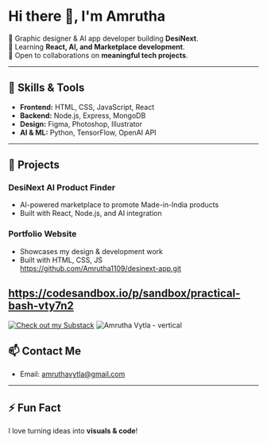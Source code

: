 # Hi there 👋, I'm Amrutha

🎨 Graphic designer & AI app developer building **DesiNext**.  
🌱 Learning **React, AI, and Marketplace development**.  
💞️ Open to collaborations on **meaningful tech projects**.  

---

## 🔧 Skills & Tools
- **Frontend:** HTML, CSS, JavaScript, React  
- **Backend:** Node.js, Express, MongoDB  
- **Design:** Figma, Photoshop, Illustrator  
- **AI & ML:** Python, TensorFlow, OpenAI API  

---

## 🚀 Projects
### DesiNext AI Product Finder
- AI-powered marketplace to promote Made-in-India products  
- Built with React, Node.js, and AI integration  

### Portfolio Website
- Showcases my design & development work  
- Built with HTML, CSS, JS  
  https://github.com/Amrutha1109/desinext-app.git
  
https://codesandbox.io/p/sandbox/practical-bash-vty7n2
---
[![Check out my Substack](https://github.com/Amrutha1109/Amrutha1109/blob/main/substack.png)](https://substack.com/@amrutha09ths)
![Amrutha Vytla - vertical](https://github.com/user-attachments/assets/750bd975-7feb-4228-be58-6a089d3cff55)



## 📫 Contact Me
- Email: amruthavytla@gmail.com


---

## ⚡ Fun Fact
I love turning ideas into **visuals & code**!


<!---
Amrutha1109/Amrutha1109 is a ✨ special ✨ repository because its `README.md` (this file) appears on your GitHub profile.
You can click the Preview link to take a look at your changes.
--->


